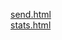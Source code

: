 [send.html](https://podlovchenko.github.io/shri-performance/send.html)
<br>
[stats.html](https://podlovchenko.github.io/shri-performance/stats.html)
